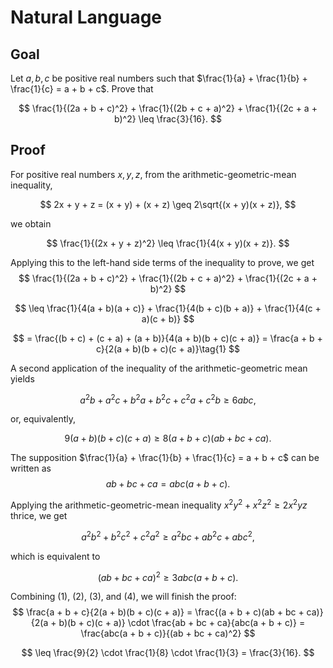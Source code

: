 # Natural Language

## Goal

Let $a, b, c$ be positive real numbers such that $\frac{1}{a} + \frac{1}{b} + \frac{1}{c} = a + b + c$. Prove that

$$
\frac{1}{(2a + b + c)^2} + \frac{1}{(2b + c + a)^2} + \frac{1}{(2c + a + b)^2} \leq \frac{3}{16}.
$$

## Proof

For positive real numbers $x, y, z$, from the arithmetic-geometric-mean inequality,

$$
2x + y + z = (x + y) + (x + z) \geq 2\sqrt{(x + y)(x + z)},
$$

we obtain

$$
\frac{1}{(2x + y + z)^2} \leq \frac{1}{4(x + y)(x + z)}.
$$

Applying this to the left-hand side terms of the inequality to prove, we get
$$
\frac{1}{(2a + b + c)^2} + \frac{1}{(2b + c + a)^2} + \frac{1}{(2c + a + b)^2}
$$

$$
\leq \frac{1}{4(a + b)(a + c)} + \frac{1}{4(b + c)(b + a)} + \frac{1}{4(c + a)(c + b)}
$$

$$
= \frac{(b + c) + (c + a) + (a + b)}{4(a + b)(b + c)(c + a)} = \frac{a + b + c}{2(a + b)(b + c)(c + a)}\tag{1}
$$

A second application of the inequality of the arithmetic-geometric mean yields

$$
a^2b + a^2c + b^2a + b^2c + c^2a + c^2b \geq 6abc,
$$

or, equivalently,

$$
9(a + b)(b + c)(c + a) \geq 8(a + b + c)(ab + bc + ca). \tag{2}
$$

The supposition $\frac{1}{a} + \frac{1}{b} + \frac{1}{c} = a + b + c$ can be written as
$$
ab + bc + ca = abc(a + b + c). \tag{3}
$$

Applying the arithmetic-geometric-mean inequality $x^2y^2 + x^2z^2 \geq 2x^2yz$ thrice, we get

$$
a^2b^2 + b^2c^2 + c^2a^2 \geq a^2bc + ab^2c + abc^2,
$$

which is equivalent to

$$
(ab + bc + ca)^2 \geq 3abc(a + b + c). \tag{4}
$$

Combining (1), (2), (3), and (4), we will finish the proof:
$$
\frac{a + b + c}{2(a + b)(b + c)(c + a)} = \frac{(a + b + c)(ab + bc + ca)}{2(a + b)(b + c)(c + a)} \cdot \frac{ab + bc + ca}{abc(a + b + c)} = \frac{abc(a + b + c)}{(ab + bc + ca)^2}
$$

$$
\leq \frac{9}{2} \cdot \frac{1}{8} \cdot \frac{1}{3} = \frac{3}{16}.
$$
